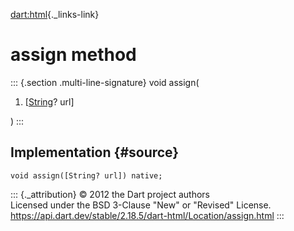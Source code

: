 [dart:html](../../dart-html/dart-html-library){._links-link}

assign method
=============

::: {.section .multi-line-signature}
void assign(

1.  \[[String](../../dart-core/string-class)? url\]

)
:::

Implementation {#source}
--------------

``` {.language-dart data-language="dart"}
void assign([String? url]) native;
```

::: {._attribution}
© 2012 the Dart project authors\
Licensed under the BSD 3-Clause \"New\" or \"Revised\" License.\
<https://api.dart.dev/stable/2.18.5/dart-html/Location/assign.html>
:::
